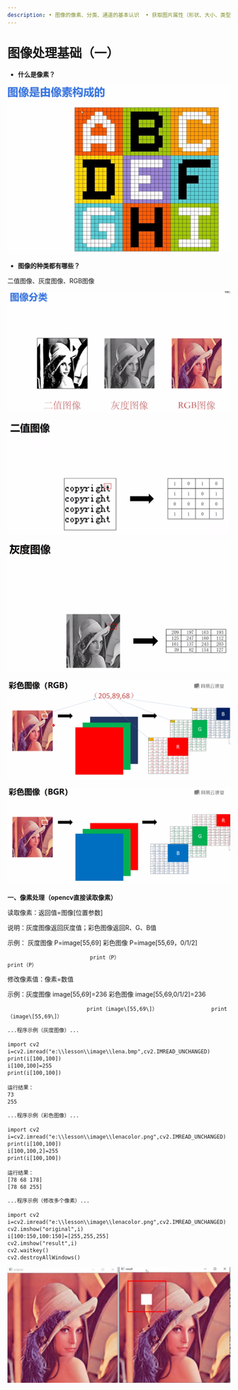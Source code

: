 ```yaml
---
description: • 图像的像素、分类、通道的基本认识  • 获取图片属性（形状、大小、类型）
---
```


# 图像处理基础（一）

* **什么是像素？**

![](../.gitbook/assets/xiang-su.png)

* **图像的种类都有哪些？**

二值图像、灰度图像、RGB图像

![](../.gitbook/assets/fen-lei.png)

![](../.gitbook/assets/er-zhi.png)

![](../.gitbook/assets/hui-du.png)

![](../.gitbook/assets/rgb.png)

![OPENCV&#x5F69;&#x8272;&#x56FE;&#x50CF;&#x663E;&#x793A;&#x683C;&#x5F0F;](../.gitbook/assets/bgr.png)

**一、像素处理（opencv直接读取像素）** 

读取像素：返回值=图像\[位置参数\] 

说明：灰度图像返回灰度值；彩色图像返回R、G、B值 

示例： 灰度图像 P=image\[55,69\]         彩色图像 P=image\[55,69，0/1/2\] 

                              print（P）                                   print（P） 

修改像素值：像素=数值 

示例：灰度图像 image\[55,69\]=236        彩色图像 image\[55,69,0/1/2\]=236     

                             print（image\[55,69\]）                 print（image\[55,69\]）

```text
...程序示例（灰度图像）...

import cv2
i=cv2.imread("e:\\lesson\\image\\lena.bmp",cv2.IMREAD_UNCHANGED)
print(i[100,100])
i[100,100]=255
print(i[100,100])

运行结果：
73
255
```

```text
...程序示例（彩色图像）...

import cv2
i=cv2.imread("e:\\lesson\\image\\lenacolor.png",cv2.IMREAD_UNCHANGED)
print(i[100,100])
i[100,100,2]=255
print(i[100,100])

运行结果：
[78 68 178]
[78 68 255]
```

```text
...程序示例（修改多个像素）...

import cv2
i=cv2.imread("e:\\lesson\\image\\lenacolor.png",cv2.IMREAD_UNCHANGED)
cv2.imshow("original",i)
i[100:150,100:150]=[255,255,255]
cv2.imshow("result",i)
cv2.waitkey()
cv2.destroyAllWindows()
```

![&#x4FEE;&#x6539;&#x56FE;&#x7247;&#x591A;&#x4E2A;&#x50CF;&#x7D20;](../.gitbook/assets/xiu-gai-xiang-su.png)


